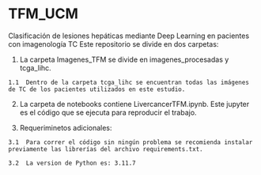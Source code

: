 # TFM_UCM
Clasificación de lesiones hepáticas mediante Deep Learning en pacientes con imagenología TC 
Este repositorio se divide en dos carpetas:

  1.  La carpeta Imagenes_TFM se divide en imagenes_procesadas y tcga_lihc.
  
    1.1  Dentro de la carpeta tcga_lihc se encuentran todas las imágenes de TC de los pacientes utilizados en este estudio.
    
  2.  La carpeta de notebooks contiene LivercancerTFM.ipynb. Este jupyter es el código que se ejecuta para reproducir el trabajo.
  
  3.  Requeriminetos adicionales:
  
    3.1  Para correr el código sin ningún problema se recomienda instalar previamente las librerías del archivo requirements.txt.
    
    3.2  La version de Python es: 3.11.7 
    
